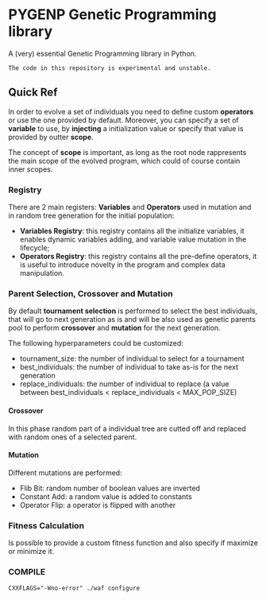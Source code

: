 # PYGENP Genetic Programming library
A (very) essential Genetic Programming library in Python. 

```
The code in this repository is experimental and unstable.
```

## Quick Ref
In order to evolve a set of individuals you need to define custom **operators** or use the one provided by default.
Moreover, you can specify a set of **variable** to use, by **injecting** a initialization value or specify that value is provided by outter **scope**.

The concept of **scope** is important, as long as the root node rappresents the main scope of the evolved program, which could of course contain inner scopes. 

### Registry
There are 2 main registers: **Variables** and **Operators** used in mutation and in random tree generation for the initial population:

- **Variables Registry**: this registry contains all the initialize variables, it enables dynamic variables adding, and variable value mutation in the lifecycle;
- **Operators Registry**: this registry contains all the pre-define operators, it is useful to introduce novelty in the program and complex data manipulation. 

### Parent Selection, Crossover and Mutation
By default **tournament selection** is performed to select the best individuals, that will go to next generation as is and will be also used as genetic parents pool to perform **crossover** and **mutation** for the next generation.  

The following hyperparameters could be customized:

- tournament_size: the number of individual to select for a tournament
- best_individuals: the number of individual to take as-is for the next generation
- replace_individuals: the number of individual to replace (a value between best_individuals < replace_individuals < MAX_POP_SIZE)

#### Crossover
In this phase random part of a individual tree are cutted off and replaced with random ones of a selected parent.

#### Mutation
Different mutations are performed:
- Flib Bit: random number of boolean values are inverted
- Constant Add: a random value is added to constants
- Operator Flip: a operator is flipped with another


### Fitness Calculation
Is possible to provide a custom fitness function and also specify if maximize or minimize it.

### COMPILE

```
CXXFLAGS="-Wno-error" ./waf configure
```